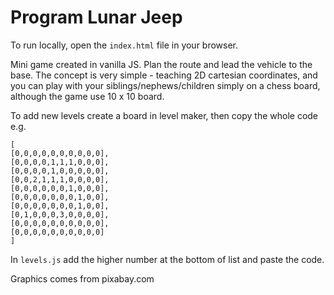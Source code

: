 # Program Lunar Jeep

To run locally, open the `index.html` file in your browser.

Mini game created in vanilla JS. Plan the route and lead the vehicle to the base. The concept is very simple - teaching 2D cartesian coordinates, and you can play with your siblings/nephews/children simply on a chess board, although the game use 10 x 10 board.

To add new levels create a board in level maker, then copy the whole code e.g.

```
[
[0,0,0,0,0,0,0,0,0,0],
[0,0,0,0,1,1,1,0,0,0],
[0,0,0,0,1,0,0,0,0,0],
[0,0,2,1,1,1,0,0,0,0],
[0,0,0,0,0,0,1,0,0,0],
[0,0,0,0,0,0,0,1,0,0],
[0,0,0,0,0,0,0,1,0,0],
[0,1,0,0,0,3,0,0,0,0],
[0,0,0,0,0,0,0,0,0,0],
[0,0,0,0,0,0,0,0,0,0]
]
```

In `levels.js` add the higher number at the bottom of list and paste the code.

Graphics comes from pixabay.com
